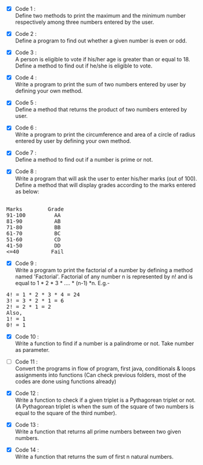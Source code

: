 - [x] Code 1 :  
Define two methods to print the maximum and the minimum number respectively among three numbers entered by the user.

- [x] Code 2 :  
Define a program to find out whether a given number is even or odd.

- [x] Code 3 :  
A person is eligible to vote if his/her age is greater than or equal to 18. Define a method to find out if he/she is eligible to vote.

- [x] Code 4 :  
Write a program to print the sum of two numbers entered by user by defining your own method.

- [x] Code 5 :  
Define a method that returns the product of two numbers entered by user.

- [x] Code 6 :  
Write a program to print the circumference and area of a circle of radius entered by user by defining your own method.

- [x] Code 7 :  
Define a method to find out if a number is prime or not.

- [x] Code 8 :  
Write a program that will ask the user to enter his/her marks (out of 100). Define a method that will display grades according to the marks entered as below:
<pre> 
Marks        Grade 
91-100         AA 
81-90          AB 
71-80          BB 
61-70          BC 
51-60          CD 
41-50          DD 
<=40          Fail 
</pre>

- [x] Code 9 :  
Write a program to print the factorial of a number by defining a method named 'Factorial'. Factorial of any number n is represented by n! and is equal to 1 * 2 * 3 * .... * (n-1) *n. E.g.-
<pre>
4! = 1 * 2 * 3 * 4 = 24 
3! = 3 * 2 * 1 = 6 
2! = 2 * 1 = 2 
Also, 
1! = 1 
0! = 1
</pre>

- [x] Code 10 :  
Write a function to find if a number is a palindrome or not. Take number as parameter.

- [ ] Code 11 :  
Convert the programs in flow of program, first java, conditionals & loops assignments into functions (Can check previous folders, most of the codes are done using functions already)

- [x] Code 12 :  
Write a function to check if a given triplet is a Pythagorean triplet or not. (A Pythagorean triplet is when the sum of the square of two numbers is equal to the square of the third number).

- [x] Code 13 :  
Write a function that returns all prime numbers between two given numbers.

- [x] Code 14 :  
Write a function that returns the sum of first n natural numbers.
